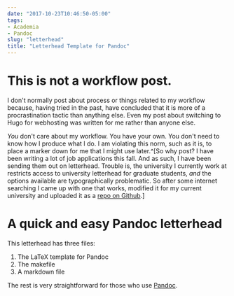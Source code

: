 ```yaml
---
date: "2017-10-23T10:46:50-05:00"
tags:
- Academia
- Pandoc
slug: "letterhead"
title: "Letterhead Template for Pandoc"
---
```


# This is not a workflow post.

I don't normally post about process or things related to my workflow because, having tried in the past, have concluded that it is more of a procrastination tactic than anything else. Even my post about switching to Hugo for webhosting was written for me rather than anyone else.

*You* don't care about my workflow. You have your own. You don't need to know how I produce what I do. I am violating this norm, such as it is, to place a marker down for me that I might use later.^[So why post? I have been writing a lot of job applications this fall. And as such, I have been sending them out on letterhead. Trouble is, the university I currently work at restricts access to university letterhead for graduate students, *and* the options available are typographically problematic. So after some internet searching I came up with one that works, modified it for my current university and uploaded it as a [repo on Github](https://github.com/lukemperez/letterhead_pandoc_LaTeX).]

# A quick and easy Pandoc letterhead

This letterhead has three files:

1. The LaTeX template for Pandoc
2. The makefile
3. A markdown file

The rest is very straightforward for those who use [Pandoc].

[Pandoc]: www.pandoc.org/MANUAL
